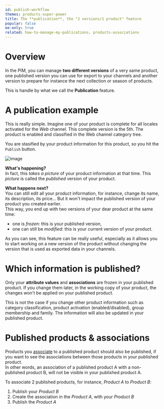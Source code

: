 ```yaml
---
id: publish-workflow
themes: products-super-power
title: The **publication**, the "2 versions/1 product" feature
popular: false
ee-only: true
related: how-to-manage-my-publications, products-associations
---
```


# Overview

In the PIM, you can manage **two different versions** of a very same product, one published version you can use for export to your channels and another version to prepare for instance the next collection or season of products.

This is handle by what we call the **Publication** feature.

# A publication example

This is really simple. Imagine one of your product is complete for all locales activated for the *Web* channel. This complete version is the 5th. The product is enabled and classified in the Web channel category tree.

You are stasified by your product information for this product, so you hit the `Publish` button.

![image](../img/dummy.png)

**What's happening?**    
In fact, this *takes a picture* of your product information at that time. This *picture* is called the *published* version of your product.

**What happens next?**   
You can still edit all your product information, for instance, change its name, its description, its price... But it won't impact the published version of your product you created earlier.  
This way, you end up with two versions of your dear product at the same time:
- one is *frozen*: this is your published version,
- one can still be *modified*: this is your current version of your product.

As you can see, this feature can be really useful, especially as it allows you to start working on a new version of the product without changing the version that is used as exported data in your channels.

# Which information is published?

Only your **attribute values** and **associations** are frozen in your published product. If you change them later, in the working copy of your product, the changes won't be applied on your published product.

This is not the case if you change other product information such as category classification, product activation (enabled/disabled), group membership and family. The information will also be updated in your published product.

# Published products & associations

Products you [associate](/articles/products-associations.html) to a published product should also be published, if you want to see the associations between those products in your published product.  
In other words, an association of a published product A with a non-published product B, will not be visible in your published product A.

To associate 2 published products, for instance, *Product A* to *Product B*:
1. Publish your *Product B*
2. Create the association in the *Product A*, with your *Product B*
3. Publish the *Product A*
